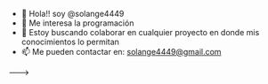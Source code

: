 - 👋 Hola!! soy @solange4449
- 👀 Me interesa la programación
- 💞️ Estoy buscando colaborar en cualquier proyecto en donde mis conocimientos lo permitan
- 📫 Me pueden contactar en: solange4449@gmail.com


--->
